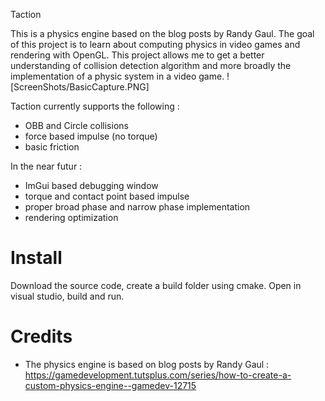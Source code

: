 Taction

This is a physics engine based on the blog posts by Randy Gaul.
The goal of this project is to learn about computing physics in video games and rendering with OpenGL.
This project allows me to get a better understanding of collision detection algorithm and more broadly the implementation of a physic system in a video game.
![ScreenShots/BasicCapture.PNG]

Taction currently supports the following : 
- OBB and Circle collisions
- force based impulse (no torque)
- basic friction

In the near futur :
- ImGui based debugging window
- torque and contact point based impulse
- proper broad phase and narrow phase implementation
- rendering optimization

# Install
Download the source code, create a build folder using cmake. Open in visual studio, build and run.

# Credits
- The physics engine is based on blog posts by Randy Gaul : https://gamedevelopment.tutsplus.com/series/how-to-create-a-custom-physics-engine--gamedev-12715

